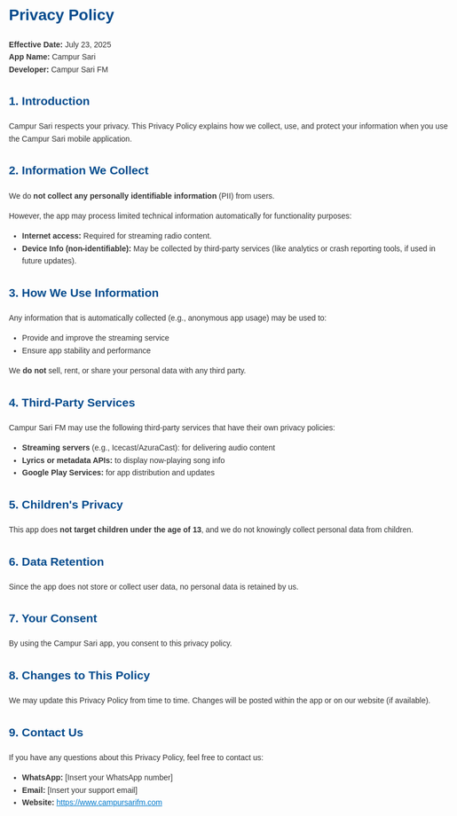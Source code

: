 <!DOCTYPE html>
<html lang="en">
<head>
  <meta charset="UTF-8" />
  <meta name="viewport" content="width=device-width, initial-scale=1.0" />
  <title>Privacy Policy - Campur Sari</title>
  <style>
    body {
      font-family: sans-serif;
      line-height: 1.6;
      max-width: 800px;
      margin: 2rem auto;
      padding: 1rem;
      color: #333;
    }
    h1, h2 {
      color: #004b8d;
    }
    a {
      color: #007acc;
    }
  </style>
</head>
<body>
  <h1>Privacy Policy</h1>
  <p><strong>Effective Date:</strong> July 23, 2025<br />
  <strong>App Name:</strong> Campur Sari<br />
  <strong>Developer:</strong> Campur Sari FM</p>

  <h2>1. Introduction</h2>
  <p>Campur Sari respects your privacy. This Privacy Policy explains how we collect, use, and protect your information when you use the Campur Sari mobile application.</p>

  <h2>2. Information We Collect</h2>
  <p>We do <strong>not collect any personally identifiable information</strong> (PII) from users.</p>
  <p>However, the app may process limited technical information automatically for functionality purposes:</p>
  <ul>
    <li><strong>Internet access:</strong> Required for streaming radio content.</li>
    <li><strong>Device Info (non-identifiable):</strong> May be collected by third-party services (like analytics or crash reporting tools, if used in future updates).</li>
  </ul>

  <h2>3. How We Use Information</h2>
  <p>Any information that is automatically collected (e.g., anonymous app usage) may be used to:</p>
  <ul>
    <li>Provide and improve the streaming service</li>
    <li>Ensure app stability and performance</li>
  </ul>
  <p>We <strong>do not</strong> sell, rent, or share your personal data with any third party.</p>

  <h2>4. Third-Party Services</h2>
  <p>Campur Sari FM may use the following third-party services that have their own privacy policies:</p>
  <ul>
    <li><strong>Streaming servers</strong> (e.g., Icecast/AzuraCast): for delivering audio content</li>
    <li><strong>Lyrics or metadata APIs:</strong> to display now-playing song info</li>
    <li><strong>Google Play Services:</strong> for app distribution and updates</li>
  </ul>

  <h2>5. Children's Privacy</h2>
  <p>This app does <strong>not target children under the age of 13</strong>, and we do not knowingly collect personal data from children.</p>

  <h2>6. Data Retention</h2>
  <p>Since the app does not store or collect user data, no personal data is retained by us.</p>

  <h2>7. Your Consent</h2>
  <p>By using the Campur Sari app, you consent to this privacy policy.</p>

  <h2>8. Changes to This Policy</h2>
  <p>We may update this Privacy Policy from time to time. Changes will be posted within the app or on our website (if available).</p>

  <h2>9. Contact Us</h2>
  <p>If you have any questions about this Privacy Policy, feel free to contact us:</p>
  <ul>
    <li><strong>WhatsApp:</strong> [Insert your WhatsApp number]</li>
    <li><strong>Email:</strong> [Insert your support email]</li>
    <li><strong>Website:</strong> <a href="https://www.campursarifm.com" target="_blank">https://www.campursarifm.com</a></li>
  </ul>
</body>
</html>
